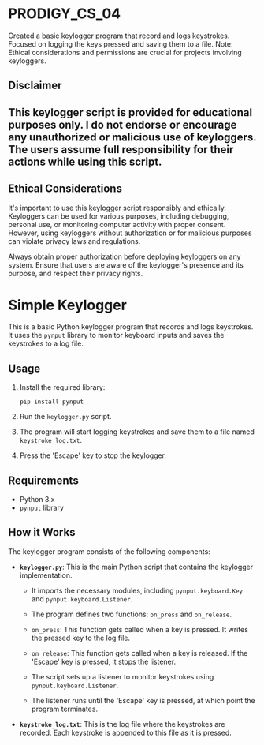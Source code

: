 # PRODIGY_CS_04
Created a basic keylogger program that record and logs keystrokes. Focused on logging the keys pressed and saving them to a file. Note: Ethical considerations and permissions are crucial for projects involving keyloggers.

## Disclaimer

## This keylogger script is provided for educational purposes only. I do not endorse or encourage any unauthorized or malicious use of keyloggers. The users assume full responsibility for their actions while using this script.

## Ethical Considerations

It's important to use this keylogger script responsibly and ethically. Keyloggers can be used for various purposes, including debugging, personal use, or monitoring computer activity with proper consent. However, using keyloggers without authorization or for malicious purposes can violate privacy laws and regulations.

Always obtain proper authorization before deploying keyloggers on any system. Ensure that users are aware of the keylogger's presence and its purpose, and respect their privacy rights.

# Simple Keylogger

This is a basic Python keylogger program that records and logs keystrokes. It uses the `pynput` library to monitor keyboard inputs and saves the keystrokes to a log file.

## Usage

1. Install the required library:

    ```
    pip install pynput
    ```

2. Run the `keylogger.py` script.

3. The program will start logging keystrokes and save them to a file named `keystroke_log.txt`.

4. Press the 'Escape' key to stop the keylogger.

## Requirements

- Python 3.x
- `pynput` library

## How it Works

The keylogger program consists of the following components:

- **`keylogger.py`**: This is the main Python script that contains the keylogger implementation.

    - It imports the necessary modules, including `pynput.keyboard.Key` and `pynput.keyboard.Listener`.
    
    - The program defines two functions: `on_press` and `on_release`.
    
    - `on_press`: This function gets called when a key is pressed. It writes the pressed key to the log file.
    
    - `on_release`: This function gets called when a key is released. If the 'Escape' key is pressed, it stops the listener.
    
    - The script sets up a listener to monitor keystrokes using `pynput.keyboard.Listener`.
    
    - The listener runs until the 'Escape' key is pressed, at which point the program terminates.

- **`keystroke_log.txt`**: This is the log file where the keystrokes are recorded. Each keystroke is appended to this file as it is pressed.
